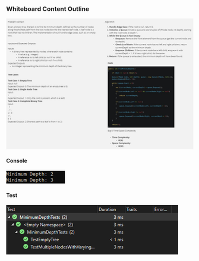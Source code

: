 ### Whiteboard Content Outline
![WhiteBored](Whiteborad.jpg)

#### Console
![Console](Console.PNG)

#### Test
![Test](Test.PNG)
